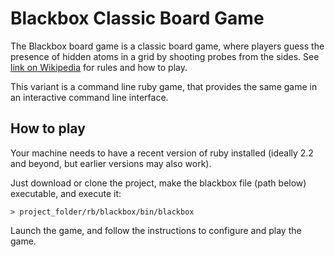 # Blackbox Classic Board Game

The Blackbox board game is a classic board game, where players guess the presence of hidden atoms in a grid by shooting probes from the sides. See [link on Wikipedia](https://en.wikipedia.org/wiki/Black_Box_(game))  for rules and how to play.

This variant is a command line ruby game, that provides the same game in an interactive command line interface.

## How to play

Your machine needs to have a recent version of ruby installed (ideally 2.2 and beyond, but earlier versions may also work).

Just download or clone the project, make the blackbox file (path below) executable, and execute it:

```
> project_folder/rb/blackbox/bin/blackbox
```

Launch the game, and follow the instructions to configure and play the game. 

